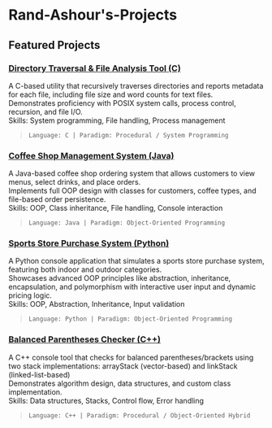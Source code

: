 # Rand-Ashour's-Projects

## Featured Projects

### [Directory Traversal & File Analysis Tool (C)](https://github.com/rayash101/Rand-Ashour-s-Projects/tree/main/Sporting%20Goods%20Shopping%20Application)
A C-based utility that recursively traverses directories and reports metadata for each file, including file size and word counts for text files.  
Demonstrates proficiency with POSIX system calls, process control, recursion, and file I/O.  
Skills: System programming, File handling, Process management  
> `Language: C | Paradigm: Procedural / System Programming`

### [Coffee Shop Management System (Java)](https://github.com/rayash101/Rand-Ashour-s-Projects/tree/main/Coffee%20Shop%20Ordering%20System)
A Java-based coffee shop ordering system that allows customers to view menus, select drinks, and place orders.  
Implements full OOP design with classes for customers, coffee types, and file-based order persistence.  
Skills: OOP, Class inheritance, File handling, Console interaction  
> `Language: Java | Paradigm: Object-Oriented Programming`

### [Sports Store Purchase System (Python)](https://github.com/rayash101/Rand-Ashour-s-Projects/tree/main/Sporting%20Goods%20Shopping%20Application)
A Python console application that simulates a sports store purchase system, featuring both indoor and outdoor categories.  
Showcases advanced OOP principles like abstraction, inheritance, encapsulation, and polymorphism with interactive user input and dynamic pricing logic.  
Skills: OOP, Abstraction, Inheritance, Input validation  
> `Language: Python | Paradigm: Object-Oriented Programming`

### [Balanced Parentheses Checker (C++)](https://github.com/rayash101/Rand-Ashour-s-Projects/tree/main/Parantheses%20Balance%20Checker)
A C++ console tool that checks for balanced parentheses/brackets using two stack implementations: arrayStack (vector-based) and linkStack (linked-list-based)  
Demonstrates algorithm design, data structures, and custom class implementation.  
Skills: Data structures, Stacks, Control flow, Error handling  
> `Language: C++ | Paradigm: Procedural / Object-Oriented Hybrid`

